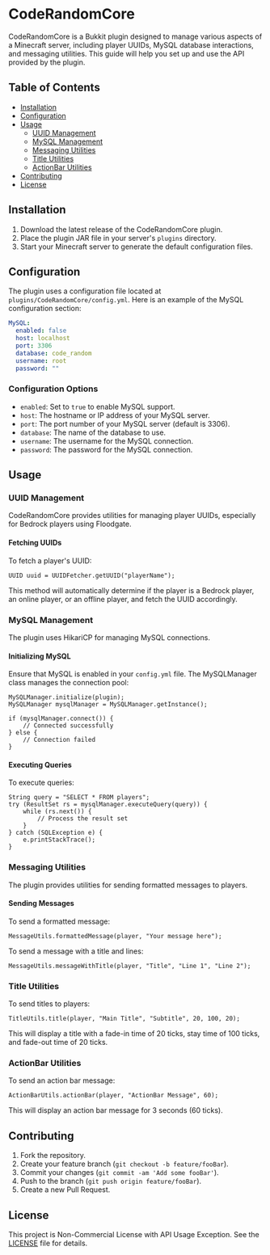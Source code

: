 # CodeRandomCore

CodeRandomCore is a Bukkit plugin designed to manage various aspects of a Minecraft server, including player UUIDs, MySQL database interactions, and messaging utilities. This guide will help you set up and use the API provided by the plugin.

## Table of Contents
- [Installation](#installation)
- [Configuration](#configuration)
- [Usage](#usage)
  - [UUID Management](#uuid-management)
  - [MySQL Management](#mysql-management)
  - [Messaging Utilities](#messaging-utilities)
  - [Title Utilities](#title-utilities)
  - [ActionBar Utilities](#actionbar-utilities)
- [Contributing](#contributing)
- [License](#license)

## Installation

1. Download the latest release of the CodeRandomCore plugin.
2. Place the plugin JAR file in your server's `plugins` directory.
3. Start your Minecraft server to generate the default configuration files.

## Configuration

The plugin uses a configuration file located at `plugins/CodeRandomCore/config.yml`. Here is an example of the MySQL configuration section:

```yaml
MySQL:
  enabled: false
  host: localhost
  port: 3306
  database: code_random
  username: root
  password: ""
```

### Configuration Options

- `enabled`: Set to `true` to enable MySQL support.
- `host`: The hostname or IP address of your MySQL server.
- `port`: The port number of your MySQL server (default is 3306).
- `database`: The name of the database to use.
- `username`: The username for the MySQL connection.
- `password`: The password for the MySQL connection.

## Usage

### UUID Management

CodeRandomCore provides utilities for managing player UUIDs, especially for Bedrock players using Floodgate.

#### Fetching UUIDs

To fetch a player's UUID:

```
UUID uuid = UUIDFetcher.getUUID("playerName");
```

This method will automatically determine if the player is a Bedrock player, an online player, or an offline player, and fetch the UUID accordingly.

### MySQL Management

The plugin uses HikariCP for managing MySQL connections.

#### Initializing MySQL

Ensure that MySQL is enabled in your `config.yml` file. The MySQLManager class manages the connection pool:

```
MySQLManager.initialize(plugin);
MySQLManager mysqlManager = MySQLManager.getInstance();

if (mysqlManager.connect()) {
    // Connected successfully
} else {
    // Connection failed
}
```

#### Executing Queries

To execute queries:

```
String query = "SELECT * FROM players";
try (ResultSet rs = mysqlManager.executeQuery(query)) {
    while (rs.next()) {
        // Process the result set
    }
} catch (SQLException e) {
    e.printStackTrace();
}
```

### Messaging Utilities

The plugin provides utilities for sending formatted messages to players.

#### Sending Messages

To send a formatted message:

```
MessageUtils.formattedMessage(player, "Your message here");
```

To send a message with a title and lines:

```
MessageUtils.messageWithTitle(player, "Title", "Line 1", "Line 2");
```

### Title Utilities

To send titles to players:

```
TitleUtils.title(player, "Main Title", "Subtitle", 20, 100, 20);
```

This will display a title with a fade-in time of 20 ticks, stay time of 100 ticks, and fade-out time of 20 ticks.

### ActionBar Utilities

To send an action bar message:

```
ActionBarUtils.actionBar(player, "ActionBar Message", 60);
```

This will display an action bar message for 3 seconds (60 ticks).

## Contributing

1. Fork the repository.
2. Create your feature branch (`git checkout -b feature/fooBar`).
3. Commit your changes (`git commit -am 'Add some fooBar'`).
4. Push to the branch (`git push origin feature/fooBar`).
5. Create a new Pull Request.

## License

This project is Non-Commercial License with API Usage Exception. See the [LICENSE](LICENSE) file for details.